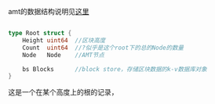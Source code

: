 amt的数据结构说明见[这里](https://lrita.github.io/2018/07/15/hash-tree-hamp/)
```go

type Root struct {
	Height uint64  //区块高度
	Count  uint64  //?似乎是这个root下的总的Node的数量
	Node   Node    //AMT节点

	bs Blocks      //block store，存储区块数据的k-v数据库对象
}
```

这是一个在某个高度上的根的记录，
